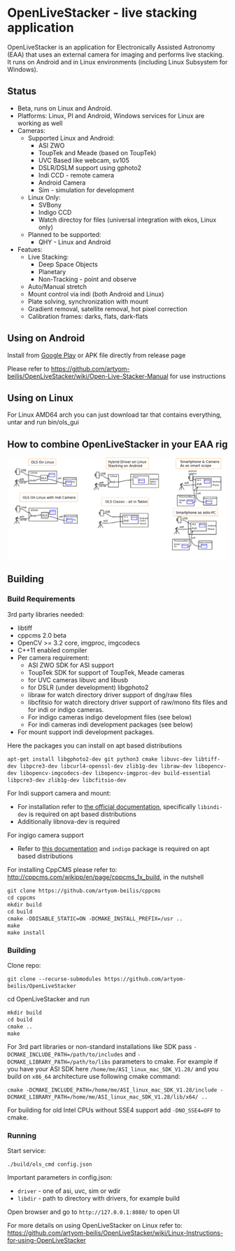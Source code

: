# OpenLiveStacker - live stacking application

OpenLiveStacker is an application for Electronically Assisted Astronomy (EAA) that uses an external camera for imaging and performs live stacking. It runs on Android and in Linux environments (including Linux Subsystem for Windows).

## Status

- Beta, runs on Linux and Android.
- Platforms: Linux, PI and  Android, Windows services for Linux are working as well
- Cameras:
    - Supported Linux and Android:
        - ASI ZWO
        - ToupTek and Meade (based on ToupTek)
        - UVC Based like webcam, sv105
        - DSLR/DSLM support using gphoto2
        - Indi CCD - remote camera
        - Android Camera
        - Sim - simulation for development
    - Linux Only:
        - SVBony
        - Indigo CCD
        - Watch directoy for files (universal integration with ekos, Linux only)
    - Planned to be supported:
        - QHY - Linux and Android
- Featues:
    - Live Stacking:
        - Deep Space Objects
        - Planetary
        - Non-Tracking - point and observe
    - Auto/Manual stretch
    - Mount control via indi (both Android and Linux)
    - Plate solving, synchronization with mount
    - Gradient removal, satellite removal, hot pixel correction
    - Calibration frames: darks, flats, dark-flats

## Using on Android

Install from [Google Play](https://play.google.com/store/apps/details?id=org.openlivestacker&hl=en) or APK file directly from release page

Please refer to <https://github.com/artyom-beilis/OpenLiveStacker/wiki/Open-Live-Stacker-Manual> for use instructions

## Using on Linux

For Linux AMD64 arch you can just download tar that contains everything, untar and run bin/ols_gui

## How to combine OpenLiveStacker in your EAA rig

![RIG](https://github.com/artyom-beilis/OpenLiveStacker/blob/main/docs/connection-charts.png)

## Building

### Build Requirements

3rd party libraries needed:

- libtiff
- cppcms 2.0 beta
- OpenCV >= 3.2 core, imgproc, imgcodecs
- C++11 enabled compiler
- Per camera requirement:
    - ASI ZWO SDK for ASI support
    - ToupTek SDK for support of ToupTek, Meade cameras
    - for UVC cameras libuvc and libusb
    - for DSLR (under development) libgphoto2
    - libraw for watch directory driver support of dng/raw files
    - libcfitsio for watch directory driver support of raw/mono fits files and for indi or indigo cameras.
    - For indigo cameras indigo development files (see below)
    - For indi cameras indi development packages (see below)
- For mount support indi development packages.

Here the packages you can install on apt based distributions

    apt-get install libgphoto2-dev git python3 cmake libuvc-dev libtiff-dev libpcre3-dev libcurl4-openssl-dev zlib1g-dev libraw-dev libopencv-dev libopencv-imgcodecs-dev libopencv-imgproc-dev build-essential libpcre3-dev zlib1g-dev libcfitsio-dev

For Indi support camera and mount:

- For installation refer to [the official documentation](https://indilib.org/download.html), specifically `libindi-dev` is required on apt based distributions
- Additionally libnova-dev is required

For ingigo camera support

- Refer to [this documentation](https://www.indigo-astronomy.org/downloads.html) and `indigo` package is required on apt based distributions

For installing CppCMS please refer to: <http://cppcms.com/wikipp/en/page/cppcms_1x_build>, in the nutshell

    git clone https://github.com/artyom-beilis/cppcms
    cd cppcms
    mkdir build
    cd build
    cmake -DDISABLE_STATIC=ON -DCMAKE_INSTALL_PREFIX=/usr ..
    make
    make install
    

### Building

Clone repo:

    git clone --recurse-submodules https://github.com/artyom-beilis/OpenLiveStacker

cd OpenLiveStacker and run

    mkdir build
    cd build
    cmake ..
    make
    

For 3rd part libraries or non-standard installations like SDK pass `-DCMAKE_INCLUDE_PATH=/path/to/includes` and `-DCMAKE_LIBRARY_PATH=/path/to/libs` parameters to cmake. For example if you have your ASI SDK here `/home/me/ASI_linux_mac_SDK_V1.28/` and you build on `x86_64` architecture use following cmake command:

    cmake -DCMAKE_INCLUDE_PATH=/home/me/ASI_linux_mac_SDK_V1.28/include -DCMAKE_LIBRARY_PATH=/home/me/ASI_linux_mac_SDK_V1.28/lib/x64/ ..

For building for old Intel CPUs without SSE4 support add `-DNO_SSE4=OFF` to cmake.

### Running

Start service:

    ./build/ols_cmd config.json

Important parameters in config.json:

- `driver` - one of asi, uvc, sim or wdir 
- `libdir` - path to directory with drivers, for example build

Open browser and go to `http://127.0.0.1:8080/` to open UI

For more details on using OpenLiveStacker on Linux refer to: <https://github.com/artyom-beilis/OpenLiveStacker/wiki/Linux-Instructions-for-using-OpenLiveStacker>


